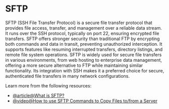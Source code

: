 # SFTP

SFTP (SSH File Transfer Protocol) is a secure file transfer protocol that provides file access, transfer, and management over a reliable data stream. It runs over the SSH protocol, typically on port 22, ensuring encrypted file transfers. SFTP offers stronger security than traditional FTP by encrypting both commands and data in transit, preventing unauthorized interception. It supports features like resuming interrupted transfers, directory listings, and remote file system operations. SFTP is widely used for secure file transfers in various environments, from web hosting to enterprise data management, offering a more secure alternative to FTP while maintaining similar functionality. Its integration with SSH makes it a preferred choice for secure, authenticated file transfers in many network configurations.

Learn more from the following resources:

- [@article@What is SFTP?](https://www.precisely.com/glossary/sftp)
- [@video@How to use SFTP Commands to Copy Files to/from a Server](https://www.youtube.com/watch?v=22lBJIfO9qQ&t=4s)